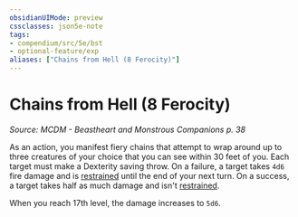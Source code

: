 ```yaml
---
obsidianUIMode: preview
cssclasses: json5e-note
tags:
- compendium/src/5e/bst
- optional-feature/exp
aliases: ["Chains from Hell (8 Ferocity)"]
---
```

# Chains from Hell (8 Ferocity)
*Source: MCDM - Beastheart and Monstrous Companions p. 38* 

As an action, you manifest fiery chains that attempt to wrap around up to three creatures of your choice that you can see within 30 feet of you. Each target must make a Dexterity saving throw. On a failure, a target takes `4d6` fire damage and is [restrained](../../../Rules%20&%20Options/5e%20Rules/conditions.md##restrained) until the end of your next turn. On a success, a target takes half as much damage and isn't [restrained](../../../Rules%20&%20Options/5e%20Rules/conditions.md##restrained).

When you reach 17th level, the damage increases to `5d6`.